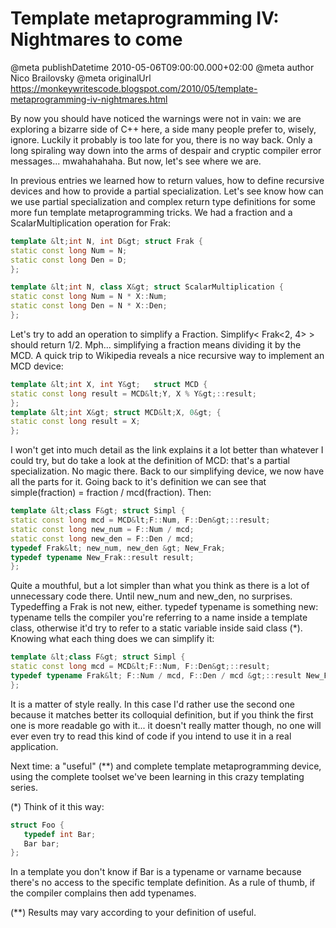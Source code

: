 # Template metaprogramming IV: Nightmares to come

@meta publishDatetime 2010-05-06T09:00:00.000+02:00
@meta author Nico Brailovsky
@meta originalUrl https://monkeywritescode.blogspot.com/2010/05/template-metaprogramming-iv-nightmares.html

By now you should have noticed the warnings were not in vain: we are exploring a bizarre side of C++ here, a side many people prefer to, wisely, ignore. Luckily it probably is too late for you, there is no way back. Only a long spiraling way down into the arms of despair and cryptic compiler error messages... mwahahahaha. But now, let's see where we are.

In previous entries we learned how to return values, how to define recursive devices and how to provide a partial specialization. Let's see know how can we use partial specialization and complex return type definitions for some more fun template metaprogramming tricks. We had a fraction and a ScalarMultiplication operation for Frak:

```c++
template &lt;int N, int D&gt; struct Frak {
static const long Num = N;
static const long Den = D;
};

template &lt;int N, class X&gt; struct ScalarMultiplication {
static const long Num = N * X::Num;
static const long Den = N * X::Den;
};
```

Let's try to add an operation to simplify a Fraction. Simplify< Frak<2, 4> > should return 1/2. Mph... simplifying a fraction means dividing it by the MCD. A quick trip to Wikipedia reveals a nice recursive way to implement an MCD device:

```c++
template &lt;int X, int Y&gt;	struct MCD {
static const long result = MCD&lt;Y, X % Y&gt;::result;
};
template &lt;int X&gt; struct MCD&lt;X, 0&gt; {
static const long result = X;
};
```

I won't get into much detail as the link explains it a lot better than whatever I could try, but do take a look at the definition of MCD: that's a partial specialization. No magic there. Back to our simplifying device, we now have all the parts for it. Going back to it's definition we can see that simple(fraction) = fraction / mcd(fraction). Then:

```c++
template &lt;class F&gt; struct Simpl {
static const long mcd = MCD&lt;F::Num, F::Den&gt;::result;
static const long new_num = F::Num / mcd;
static const long new_den = F::Den / mcd;
typedef Frak&lt; new_num, new_den &gt; New_Frak;
typedef typename New_Frak::result result;
};
```

Quite a mouthful, but a lot simpler than what you think as there is a lot of unnecessary code there. Until new\_num and new\_den, no surprises. Typedeffing a Frak is not new, either. typedef typename is something new: typename tells the compiler you're referring to a name inside a template class, otherwise it'd try to refer to a static variable inside said class (\*). Knowing what each thing does we can simplify it:

```c++
template &lt;class F&gt; struct Simpl {
static const long mcd = MCD&lt;F::Num, F::Den&gt;::result;
typedef typename Frak&lt; F::Num / mcd, F::Den / mcd &gt;::result New_Frak;
};
```

It is a matter of style really. In this case I'd rather use the second one because it matches better its colloquial definition, but if you think the first one is more readable go with it... it doesn't really matter though, no one will ever even try to read this kind of code if you intend to use it in a real application.

Next time: a "useful" (\*\*) and complete template metaprogramming device, using the complete toolset we've been learning in this crazy templating series.

(\*) Think of it this way:

```c++
struct Foo {
   typedef int Bar;
   Bar bar;
};
```

In a template you don't know if Bar is a typename or varname because there's no access to the specific template definition. As a rule of thumb, if the compiler complains then add typenames.

(\*\*) Results may vary according to your definition of useful.

